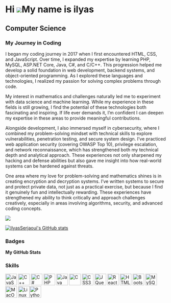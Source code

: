 Hi ![](https://user-images.githubusercontent.com/18350557/176309783-0785949b-9127-417c-8b55-ab5a4333674e.gif)My name is ilyas
=============================================================================================================================

Computer Science
------------------

<h3>My Journey in Coding</h3>
I began my coding journey in 2017 when I first encountered HTML, CSS, and JavaScript. Over time, I expanded my expertise by learning PHP, MySQL, ASP.NET Core, Java, C#, and C/C++. This progression helped me develop a solid foundation in web development, backend systems, and object-oriented programming. As I explored these languages and technologies, I realized my passion for solving complex problems through code.

My interest in mathematics and challenges naturally led me to experiment with data science and machine learning. While my experience in these fields is still growing, I find the potential of these technologies both fascinating and inspiring. If life ever demands it, I’m confident I can deepen my expertise in these areas to provide meaningful contributions.

Alongside development, I also immersed myself in cybersecurity, where I combined my problem-solving mindset with technical skills to explore vulnerabilities, penetration testing, and secure system design. I’ve practiced web application security (covering OWASP Top 10), privilege escalation, and network reconnaissance, which has strengthened both my technical depth and analytical approach. These experiences not only sharpened my hacking and defense abilities but also gave me insight into how real-world systems can be hardened against threats.

One area where my love for problem-solving and mathematics shines is in creating encryption and decryption systems. I’ve written systems to secure and protect private data, not just as a practical exercise, but because I find it genuinely fun and intellectually rewarding. These experiences have strengthened my ability to think critically and approach challenges creatively, especially in areas involving algorithms, security, and advanced coding concepts.

<a href="https://www.github.com/ilyasSerjaoui" target="_blank" rel="noreferrer"><img
src="https://img.shields.io/github/followers/ilyasSerjaoui?logo=github&style=for-the-badge&color=6366f1&labelColor=000000" /></a>

<a href="http://www.github.com/ilyasSerjaoui"><img src="https://github-readme-stats.vercel.app/api?username=ilyasSerjaoui&show_icons=true&hide=&count_private=true&title_color=6366f1&text_color=0891b2&icon_color=6366f1&bg_color=000000&hide_border=true&show_icons=true" alt="ilyasSerjaoui's GitHub stats" /></a>


### Badges

<b>My GitHub Stats</b>

### Skills

<p align="left">
<a href="https://developer.mozilla.org/en-US/docs/Web/JavaScript" target="_blank" rel="noreferrer"><img src="https://raw.githubusercontent.com/danielcranney/readme-generator/main/public/icons/skills/javascript-colored.svg" width="36" height="36" alt="JavaScript" /></a> <a href="https://docs.microsoft.com/en-us/cpp/?view=msvc-170" target="_blank" rel="noreferrer"><img src="https://raw.githubusercontent.com/danielcranney/readme-generator/main/public/icons/skills/cplusplus-colored.svg" width="36" height="36" alt="C++" /></a> <a href="https://docs.microsoft.com/en-us/dotnet/csharp/" target="_blank" rel="noreferrer"><img src="https://raw.githubusercontent.com/danielcranney/readme-generator/main/public/icons/skills/csharp-colored.svg" width="36" height="36" alt="C#" /></a> <a href="https://www.php.net/" target="_blank" rel="noreferrer"><img src="https://raw.githubusercontent.com/danielcranney/readme-generator/main/public/icons/skills/php-colored.svg" width="36" height="36" alt="PHP" /></a> <a href="https://www.oracle.com/java/" target="_blank" rel="noreferrer"><img src="https://raw.githubusercontent.com/danielcranney/readme-generator/main/public/icons/skills/java-colored.svg" width="36" height="36" alt="Java" /></a> <a href="https://docs.microsoft.com/en-us/cpp/?view=msvc-170" target="_blank" rel="noreferrer"><img src="https://raw.githubusercontent.com/danielcranney/readme-generator/main/public/icons/skills/c-colored.svg" width="36" height="36" alt="C" /></a> <a href="https://www.w3.org/TR/CSS/#css" target="_blank" rel="noreferrer"><img src="https://raw.githubusercontent.com/danielcranney/readme-generator/main/public/icons/skills/css3-colored.svg" width="36" height="36" alt="CSS3" /></a> <a href="https://jquery.com/" target="_blank" rel="noreferrer"><img src="https://raw.githubusercontent.com/danielcranney/readme-generator/main/public/icons/skills/jquery-colored.svg" width="36" height="36" alt="JQuery" /></a> <a href="https://reactjs.org/" target="_blank" rel="noreferrer"><img src="https://raw.githubusercontent.com/danielcranney/readme-generator/main/public/icons/skills/react-colored.svg" width="36" height="36" alt="React" /></a> <a href="https://developer.mozilla.org/en-US/docs/Glossary/HTML5" target="_blank" rel="noreferrer"><img src="https://raw.githubusercontent.com/danielcranney/readme-generator/main/public/icons/skills/html5-colored.svg" width="36" height="36" alt="HTML5" /></a> <a href="https://getbootstrap.com/" target="_blank" rel="noreferrer"><img src="https://raw.githubusercontent.com/danielcranney/readme-generator/main/public/icons/skills/bootstrap-colored.svg" width="36" height="36" alt="Bootstrap" /></a> <a href="https://www.mysql.com/" target="_blank" rel="noreferrer"><img src="https://raw.githubusercontent.com/danielcranney/readme-generator/main/public/icons/skills/mysql-colored.svg" width="36" height="36" alt="MySQL" /></a> <a href="https://apple.com" target="_blank" rel="noreferrer"><img src="https://raw.githubusercontent.com/danielcranney/readme-generator/main/public/icons/skills/macos-colored.svg" width="36" height="36" alt="MacOS" /></a> <a href="https://www.linux.org" target="_blank" rel="noreferrer"><img src="https://raw.githubusercontent.com/danielcranney/readme-generator/main/public/icons/skills/linux-colored.svg" width="36" height="36" alt="Linux" /></a><a href="https://www.python.org" target="_blank" rel="noreferrer"><img src="https://raw.githubusercontent.com/danielcranney/readme-generator/main/public/icons/skills/python-colored.svg" width="36" height="36" alt="Python" /></a> 
</p>

